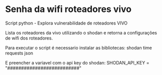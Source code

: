 # Senha da wifi roteadores vivo
Script python - Explora vulnerabilidade de roteadores VIVO

Lista os roteadores da vivo utilizando o shodan e retorna a configurações de wifi dos roteadores.

Para executar o script é necessario instalar as bibliotecas: 
shodan
time
requests
json

E preencher a variavel com o api key do shodan: 
SHODAN_API_KEY = "##########################"
